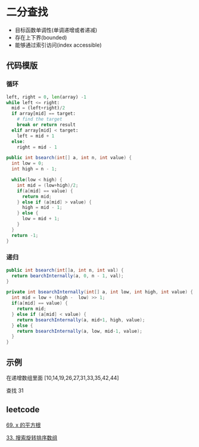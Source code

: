 # 二分查找


- 目标函数单调性(单调递增或者递减)
- 存在上下界(bounded)
- 能够通过索引访问(index accessible)


## 代码模版

### 循环

```python
left, right = 0, len(array) -1
while left <= right:
  mid = (left+right)/2
  if array[mid] == target:
    # find the target
    break or return result
  elif array[mid] < target:
    left = mid + 1
  else:
    right = mid - 1
```

```Java
public int bsearch(int[] a, int n, int value) {
  int low = 0;
  int high = n - 1;

  while(low < high) {
    int mid = (low+high)/2;
    if(a[mid] == value) {
      return mid;
    } else if (a[mid] > value) {
      high = mid - 1;
    } else {
      low = mid + 1;
    }
  }
  return -1;
}
```

### 递归

```Java
public int bsearch(int[]a, int n, int val) {
  return bearchInternally(a, 0, n - 1, val);
}

private int bsearchInternally(int[] a, int low, int high, int value) {
  int mid = low + (high -  low) >> 1;
  if(a[mid] == value) {
    return mid;
  } else if (a[mid] < value) {
    return bsearchInternally(a, mid+1, high, value);
  } else {
    return bsearchInternally(a, low, mid-1, value);
  }
}
```

## 示例

在递增数组里面 [10,14,19,26,27,31,33,35,42,44]

查找 31


## leetcode 

[69. x 的平方根](https://leetcode-cn.com/problems/sqrtx/)

[33. 搜索旋转排序数组](https://leetcode-cn.com/problems/search-in-rotated-sorted-array/)

